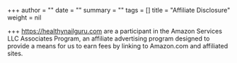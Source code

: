 +++
author = ""
date = ""
summary = ""
tags = []
title = "Affiliate Disclosure"
weight = nil

+++
https://healthynailguru.com are a participant in the Amazon Services LLC Associates Program, an affiliate advertising program designed to provide a means for us to earn fees by linking to Amazon.com and affiliated sites.